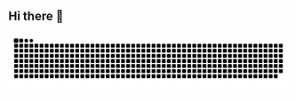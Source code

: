 ## Hi there 👋



<picture>
  <img alt="github-snake" src="github-contribution-grid-snake.svg" />
</picture>
